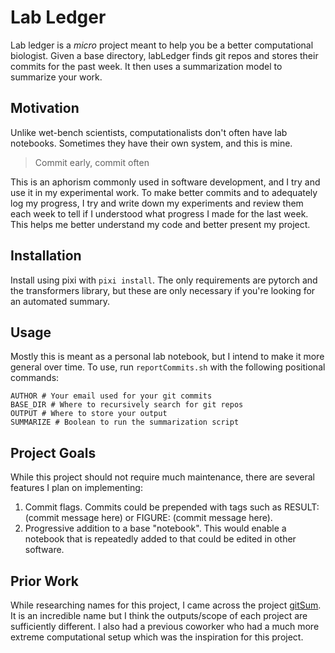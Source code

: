# Lab Ledger
Lab ledger is a *micro* project meant to help you be a better computational biologist. Given a base directory, labLedger finds git repos and stores their commits for the past week. It then uses a summarization model to summarize your work.

## Motivation
Unlike wet-bench scientists, computationalists don't often have lab notebooks. Sometimes they have their own system, and this is mine.

> Commit early, commit often

This is an aphorism commonly used in software development, and I try and use it in my experimental work. To make better commits and to adequately log my progress, I try and write down my experiments and review them each week to tell if I understood what progress I made for the last week. This helps me better understand my code and better present my project.

## Installation

Install using pixi with `pixi install`. The only requirements are pytorch and the transformers library, but these are only necessary if you're looking for an automated summary.

## Usage
Mostly this is meant as a personal lab notebook, but I intend to make it more general over time. To use, run `reportCommits.sh` with the following positional commands:

```
AUTHOR # Your email used for your git commits
BASE_DIR # Where to recursively search for git repos
OUTPUT # Where to store your output
SUMMARIZE # Boolean to run the summarization script
```

## Project Goals
While this project should not require much maintenance, there are several features I plan on implementing:

1. Commit flags. Commits could be prepended with tags such as RESULT: (commit message here) or FIGURE: (commit message here). 
2. Progressive addition to a base "notebook". This would enable a notebook that is repeatedly added to that could be edited in other software. 

## Prior Work
While researching names for this project, I came across the project [gitSum](https://github.com/louis-hildebrand/gitsum). It is an incredible name but I think the outputs/scope of each project are sufficiently different. I also had a previous coworker who had a much more extreme computational setup which was the inspiration for this project. 